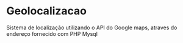 # Geolocalizacao
Sistema de localização utilizando o API do Google maps, atraves do endereço fornecido com PHP Mysql
